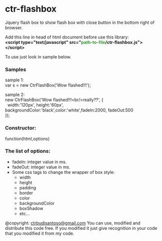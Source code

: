 # ctr-flashbox
Jquery flash box to show flash box with close button in the bottom right of browser.

Add this line in head of html document before use this library:<br/>
<b>&lt;script type="text/javascript" src="<span style="color:#339833;">path-to-file</span>/ctr-flashbox.js"&gt;&lt;/script&gt;</b>

To use just look in sample below.
<h3>Samples</h3>
sample 1:<br/>
var s = new CtrFlashBox('Wow flashed!!!');

sample 2:<br/>
new CtrFlashBox('Wow flashed!!!&lt;br/&gt;really??', {<br/>
&nbsp;&nbsp;width:'120px', height:'60px', backgroundColor:'black',color:'white',fadeIn:2000, fadeOut:500<br/>
});

<h3>Constructor:</h3>
function(html,options)

<h3>The list of options:</h3>
<ul>
<li>fadeIn: integer value in ms.</li>
<li>fadeOut: integer value in ms.</li>
<li>Some css tags to change the wrapper of box style:
  <ul>
    <li>width</li>
    <li>height</li>
    <li>padding</li>
    <li>border</li>
    <li>color</li>
    <li>backgroundColor</li>
    <li>boxShadow</li>
    <li>etc...</li>
  </ul>
</li>
</ul>

@copyright: ctrbudisantoso@gmail.com
You can use, modified and distribute this code free. If you  modified it just give recognition in your code that you modified it from my code.
